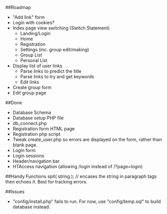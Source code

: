##Roadmap
- "Add link" form
- Login with cookies?
- Index page view switching (Switch Statement)
	- Landing/Login
	- Home
	- Registration
	- Settings (inc. group edit/making)
	- Group List
	- Personal List
- Display list of user links
	- Parse links to predict the title
	- Parse links to try and get keywords
	- Edit links
- Create group form
- Edit group page


##Done
- Database Schema
- Database setup PHP file
- db_connect.php
- Registration form HTML page 
- Registration php script
- Tweak create_user.php so errors are displayed on the form, rather than blank page.
- Login form
- Login sessions
- Header/navigation bar
- HTAccess navigation (allowing /login instead of /?page=login)

##Handy Functions
spit( string ); // encases the string in paragraph tags then echoes it. Best for tracking errors.

##Issues
- "config/install.php" fails to run. For now, use "config/temp.sql" to build database instead.

